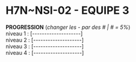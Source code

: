 # **H7N~NSI-02 - EQUIPE 3**

**PROGRESSION** (*changer les - par des # | # = 5%*)<br />
niveau 1 : [--------------------]<br />
niveau 2 : [--------------------]<br />
niveau 3 : [--------------------]<br />
niveau 4 : [--------------------]<br />

